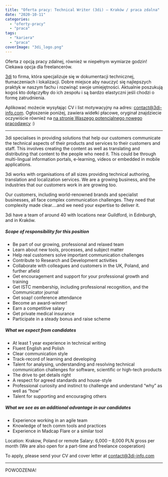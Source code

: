 ```yaml
---
title: "Oferta pracy: Technical Writer (3di) – Kraków / praca zdalna"
date: "2020-10-11"
categories: 
  - "oferty-pracy"
  - "praca"
tags: 
  - "kariera"
  - "praca"
coverImage: "3di_logo.png"
---
```


Oferta z opcją pracy zdalnej, również w niepełnym wymiarze godzin! Ciekawa opcja dla freelancerów.

[3di](https://3di-info.com/) to firma, która specjalizuje się w dokumentacji technicznej, tłumaczeniach i lokalizacji. Dobre miejsce aby nauczyć się najlepszych praktyk w naszym fachu i rozwinąć swoje umiejętności. Aktualnie poszukują kogoś kto dołączyłby do ich zespołu i są bardzo elastyczni jeśli chodzi o formę zatrudnienia.

Aplikować możecie wysyłając CV i list motywacyjny na adres: [contact@3di-info.com](mailto:contact@3di-info.com). Ogłoszenie poniżej, zawiera widełki płacowe, oryginał znajdziecie oczywiście również na [na stronie Waszego potencjalnego nowego pracodawcy](https://3di-info.com/technical-writer-krakow/) :)

* * *

3di specialises in providing solutions that help our customers communicate the technical aspects of their products and services to their customers and staff. This involves creating the content as well as translating and distributing that content to the people who need it. This could be through multi-lingual information portals, e-learning, videos or embedded in mobile applications.

3di works with organisations of all sizes providing technical authoring, translation and localization services. We are a growing business, and the industries that our customers work in are growing too.

Our customers, including world-renowned brands and specialist businesses, all face complex communication challenges. They need that complexity made clear….and we need your expertise to deliver it.

3di have a team of around 40 with locations near Guildford, in Edinburgh, and in Kraków.

##### Scope of responsibility for this position

- Be part of our growing, professional and relaxed team
- Learn about new tools, processes, and subject matter
- Help real customers solve important communication challenges
- Contribute to Research and Development activities
- Collaborate with colleagues and customers in the UK, Poland, and further afield
- Get encouragement and support for your professional growth and training
- Get ISTC membership, including professional recognition, and the Communicator journal
- Get soap! conference attendance
- Become an award-winner!
- Earn a competitive salary
- Get private medical insurance
- Participate in a steady bonus and raise scheme

##### What we expect from candidates

- At least 1 year experience in technical writing
- Fluent English and Polish
- Clear communication style
- Track-record of learning and developing
- Talent for analysing, understanding and resolving technical communication challenges for software, scientific or high-tech products
- The drive to get details right
- A respect for agreed standards and house-style
- Professional curiosity and instinct to challenge and understand “why” as well as “how”
- Talent for supporting and encouraging others

##### What we see as an additional advantage in our candidates

- Experience working in an agile team
- Knowledge of tech comm tools and practices
- Experience in Madcap Flare or a similar tool

Location: Krakow, Poland or remote Salary: 6,000 – 8,000 PLN gross per month (We are also open for a part-time and freelance cooperation)

To apply, please send your CV and cover letter at [contact@3di-info.com](mailto:contact@3di-info.com)

* * *

POWODZENIA!
